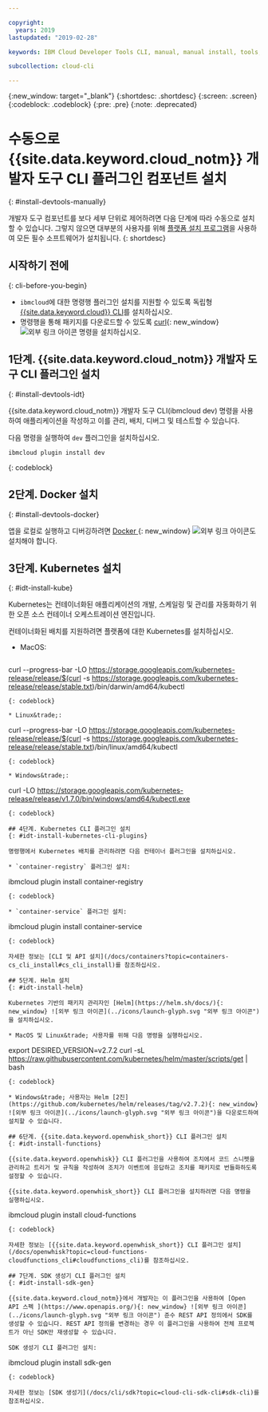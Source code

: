 ```yaml
---

copyright:
  years: 2019
lastupdated: "2019-02-28"

keywords: IBM Cloud Developer Tools CLI, manual, manual install, tools, components, developer tools, ibmcloud cli, ibmcloud, ibmcloud dev, cli, plugin, plug-in, command line, command-line, developer tools, kubernetes, kubectl

subcollection: cloud-cli

---
```


{:new_window: target="_blank"}
{:shortdesc: .shortdesc}
{:screen: .screen}
{:codeblock: .codeblock}
{:pre: .pre}
{:note: .deprecated}

# 수동으로 {{site.data.keyword.cloud_notm}} 개발자 도구 CLI 플러그인 컴포넌트 설치
{: #install-devtools-manually}

개발자 도구 컴포넌트를 보다 세부 단위로 제어하려면 다음 단계에 따라 수동으로 설치할 수 있습니다. 그렇지 않으면 대부분의 사용자를 위해 [플랫폼 설치 프로그램](/docs/cli?topic=cloud-cli-ibmcloud-cli#step1-install-idt)을 사용하여 모든 필수 소프트웨어가 설치됩니다.
{: shortdesc}

## 시작하기 전에
{: cli-before-you-begin}

* `ibmcloud`에 대한 명령행 플러그인 설치를 지원할 수 있도록 독립형 [{{site.data.keyword.cloud}} CLI](/docs/cli?topic=cloud-cli-install-ibmcloud-cli#install-ibmcloud-cli)를 설치하십시오.
* 명령행을 통해 패키지를 다운로드할 수 있도록 [curl](https://curl.haxx.se/download.html){: new_window} ![외부 링크 아이콘](../icons/launch-glyph.svg "외부 링크 아이콘") 명령을 설치하십시오.

## 1단계. {{site.data.keyword.cloud_notm}} 개발자 도구 CLI 플러그인 설치
{: #install-devtools-idt}

{{site.data.keyword.cloud_notm}} 개발자 도구 CLI(ibmcloud dev) 명령을 사용하여 애플리케이션을 작성하고 이를 관리, 배치, 디버그 및 테스트할 수 있습니다.

다음 명령을 실행하여 `dev` 플러그인을 설치하십시오. 
```
ibmcloud plugin install dev
```
{: codeblock}

## 2단계. Docker 설치
{: #install-devtools-docker}

앱을 로컬로 실행하고 디버깅하려면 [Docker ](https://www.docker.com/get-docker){: new_window} ![외부 링크 아이콘](../icons/launch-glyph.svg "외부 링크 아이콘")도 설치해야 합니다.

## 3단계. Kubernetes 설치
{: #idt-install-kube}

Kubernetes는 컨테이너화된 애플리케이션의 개발, 스케일링 및 관리를 자동화하기 위한 오픈 소스 컨테이너 오케스트레이션 엔진입니다.

컨테이너화된 배치를 지원하려면 플랫폼에 대한 Kubernetes를 설치하십시오.

* MacOS:
  ```
curl --progress-bar -LO https://storage.googleapis.com/kubernetes-release/release/$(curl -s https://storage.googleapis.com/kubernetes-release/release/stable.txt)/bin/darwin/amd64/kubectl
  ```
  {: codeblock}

* Linux&trade;:
  ```
curl --progress-bar -LO https://storage.googleapis.com/kubernetes-release/release/$(curl -s https://storage.googleapis.com/kubernetes-release/release/stable.txt)/bin/linux/amd64/kubectl
  ```
  {: codeblock}

* Windows&trade;:
  ```
curl -LO https://storage.googleapis.com/kubernetes-release/release/v1.7.0/bin/windows/amd64/kubectl.exe
  ```
  {: codeblock}

## 4단계. Kubernetes CLI 플러그인 설치
{: #idt-install-kubernetes-cli-plugins}

명령행에서 Kubernetes 배치를 관리하려면 다음 컨테이너 플러그인을 설치하십시오.

* `container-registry` 플러그인 설치:
  ```
ibmcloud plugin install container-registry
  ```
  {: codeblock}

* `container-service` 플러그인 설치:
  ```
ibmcloud plugin install container-service
  ```
  {: codeblock}

자세한 정보는 [CLI 및 API 설치](/docs/containers?topic=containers-cs_cli_install#cs_cli_install)를 참조하십시오.

## 5단계. Helm 설치
{: #idt-install-helm}

Kubernetes 기반의 패키지 관리자인 [Helm](https://helm.sh/docs/){: new_window} ![외부 링크 아이콘](../icons/launch-glyph.svg "외부 링크 아이콘")을 설치하십시오.

* MacOS 및 Linux&trade; 사용자를 위해 다음 명령을 실행하십시오.
  ```
export DESIRED_VERSION=v2.7.2
curl -sL https://raw.githubusercontent.com/kubernetes/helm/master/scripts/get | bash
  ```
  {: codeblock}

* Windows&trade; 사용자는 Helm [2진](https://github.com/kubernetes/helm/releases/tag/v2.7.2){: new_window} ![외부 링크 아이콘](../icons/launch-glyph.svg "외부 링크 아이콘")을 다운로드하여 설치할 수 있습니다.

## 6단계. {{site.data.keyword.openwhisk_short}} CLI 플러그인 설치
{: #idt-install-functions}

{{site.data.keyword.openwhisk}} CLI 플러그인을 사용하여 조치에서 코드 스니펫을 관리하고 트리거 및 규칙을 작성하여 조치가 이벤트에 응답하고 조치를 패키지로 번들화하도록 설정할 수 있습니다.

{{site.data.keyword.openwhisk_short}} CLI 플러그인을 설치하려면 다음 명령을 실행하십시오.
```
ibmcloud plugin install cloud-functions
```
{: codeblock}

자세한 정보는 [{{site.data.keyword.openwhisk_short}} CLI 플러그인 설치](/docs/openwhisk?topic=cloud-functions-cloudfunctions_cli#cloudfunctions_cli)를 참조하십시오.

## 7단계. SDK 생성기 CLI 플러그인 설치
{: #idt-install-sdk-gen}

{{site.data.keyword.cloud_notm}}에서 개발자는 이 플러그인을 사용하여 [Open API 스펙 ](https://www.openapis.org/){: new_window} ![외부 링크 아이콘](../icons/launch-glyph.svg "외부 링크 아이콘") 준수 REST API 정의에서 SDK를 생성할 수 있습니다. REST API 정의를 변경하는 경우 이 플러그인을 사용하여 전체 프로젝트가 아닌 SDK만 재생성할 수 있습니다.

SDK 생성기 CLI 플러그인 설치:
```
ibmcloud plugin install sdk-gen
```
{: codeblock}

자세한 정보는 [SDK 생성기](/docs/cli/sdk?topic=cloud-cli-sdk-cli#sdk-cli)를 참조하십시오.
